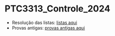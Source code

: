 # PTC3313_Controle_2024

- Resolução das listas: [listas aqui](listas/listas.md)
- Provas antigas: [provas antigas aqui](provas_antigas/provas.md)